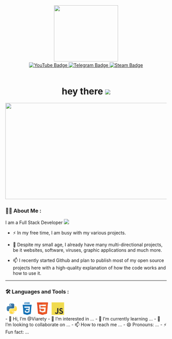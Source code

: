 <div id="header" align="center">
  <img src="https://media.giphy.com/media/v1.Y2lkPTc5MGI3NjExYWp0cmw2eXRlY2Jyank5MDZoZTlxdzJ4ZnI2bmJzbHlsNmJ3bHFwZSZlcD12MV9pbnRlcm5hbF9naWZfYnlfaWQmY3Q9Zw/R03zWv5p1oNSQd91EP/giphy.gif"width="200" height="175"/>
</div>

<div id="badges" align="center">
  <a href="https://www.youtube.com/@Viarety">
    <img src="https://img.shields.io/badge/YouTube-red?logo=YouTube&logoColor=white&style=for-the-badge" alt="YouTube Badge"/>
  </a>
  <a href="https://t.me/Viarety">
    <img src="https://img.shields.io/badge/Telegram-blue?logo=Telegram&logoColor=white&style=for-the-badge" alt="Telegram Badge"/>
  </a>
  <a href="https://steamcommunity.com/profiles/76561199557407302/">
    <img src="https://img.shields.io/badge/Steam-black?logo=Steam&logoColor=white&style=for-the-badge" alt="Steam Badge"/>
  </a>
</div>

<div id="views" align="center">
  <img src="https://komarev.com/ghpvc/?username=Viarety&style=flat-square&color=green" alt=""/>
</div>

<div id="hey_there" align="center">
  <h1>
    hey there
    <img src="https://media.giphy.com/media/hvRJCLFzcasrR4ia7z/giphy.gif" width="30px"/>
  </h1>
</div>

<div align="center">
  <img src="https://media.giphy.com/media/dWesBcTLavkZuG35MI/giphy.gif" width="600" height="300"/>
</div>


### :man_technologist: About Me :

I am a Full Stack Developer <img src="https://media.giphy.com/media/WUlplcMpOCEmTGBtBW/giphy.gif" width="30">

- :zap: In my free time, I am busy with my various projects.

- :telescope: Despite my small age, I already have many multi-directional projects, be it websites, software, viruses, graphic applications and much more.

- :mailbox: I recently started Github and plan to publish most of my open source projects here with a high-quality explanation of how the code works and how to use it.

---

### :hammer_and_wrench: Languages and Tools :
<div>
  <img src="https://github.com/devicons/devicon/blob/master/icons/python/python-original.svg" title="JavaScript" alt="JavaScript" width="40" height="40"/>&nbsp;
  <img src="https://github.com/devicons/devicon/blob/master/icons/css3/css3-plain-wordmark.svg"  title="CSS3" alt="CSS" width="40" height="40"/>&nbsp;
  <img src="https://github.com/devicons/devicon/blob/master/icons/html5/html5-original.svg" title="HTML5" alt="HTML" width="40" height="40"/>&nbsp;
  <img src="https://github.com/devicons/devicon/blob/master/icons/javascript/javascript-original.svg" title="JavaScript" alt="JavaScript" width="40" height="40"/>&nbsp;
</div>- 👋 Hi, I’m @Viarety
- 👀 I’m interested in ...
- 🌱 I’m currently learning ...
- 💞️ I’m looking to collaborate on ...
- 📫 How to reach me ...
- 😄 Pronouns: ...
- ⚡ Fun fact: ...

<!---
Viarety/Viarety is a ✨ special ✨ repository because its `README.md` (this file) appears on your GitHub profile.
You can click the Preview link to take a look at your changes.
--->
